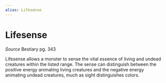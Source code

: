 ```yaml
---
alias: Lifesense
---
```


# Lifesense

_Source_ Bestiary pg. 343

Lifesense allows a monster to sense the vital essence of living and undead creatures within the listed range. The sense can distinguish between the positive energy animating living creatures and the negative energy animating undead creatures, much as sight distinguishes colors.

